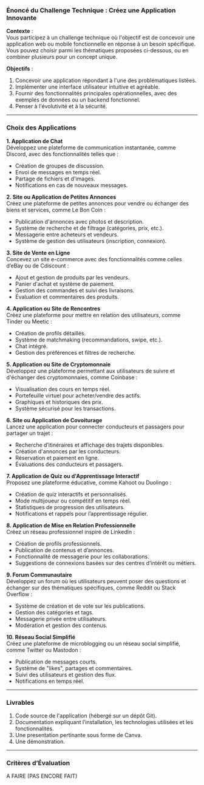 ### **Énoncé du Challenge Technique : Créez une Application Innovante**

**Contexte** :  
Vous participez à un challenge technique où l'objectif est de concevoir une application web ou mobile fonctionnelle en réponse à un besoin spécifique. Vous pouvez choisir parmi les thématiques proposées ci-dessous, ou en combiner plusieurs pour un concept unique.

**Objectifs** :  
1. Concevoir une application répondant à l'une des problématiques listées.  
2. Implémenter une interface utilisateur intuitive et agréable.  
3. Fournir des fonctionnalités principales opérationnelles, avec des exemples de données ou un backend fonctionnel.  
4. Penser à l'évolutivité et à la sécurité.  

---

### **Choix des Applications**

**1. Application de Chat**  
Développez une plateforme de communication instantanée, comme Discord, avec des fonctionnalités telles que :  
- Création de groupes de discussion.  
- Envoi de messages en temps réel.  
- Partage de fichiers et d'images.  
- Notifications en cas de nouveaux messages.  

**2. Site ou Application de Petites Annonces**  
Créez une plateforme de petites annonces pour vendre ou échanger des biens et services, comme Le Bon Coin :  
- Publication d'annonces avec photos et description.  
- Système de recherche et de filtrage (catégories, prix, etc.).  
- Messagerie entre acheteurs et vendeurs.  
- Système de gestion des utilisateurs (inscription, connexion).  

**3. Site de Vente en Ligne**  
Concevez un site e-commerce avec des fonctionnalités comme celles d’eBay ou de Cdiscount :  
- Ajout et gestion de produits par les vendeurs.  
- Panier d'achat et système de paiement.  
- Gestion des commandes et suivi des livraisons.  
- Évaluation et commentaires des produits.  

**4. Application ou Site de Rencontres**  
Créez une plateforme pour mettre en relation des utilisateurs, comme Tinder ou Meetic :  
- Création de profils détaillés.  
- Système de matchmaking (recommandations, swipe, etc.).  
- Chat intégré.  
- Gestion des préférences et filtres de recherche.  

**5. Application ou Site de Cryptomonnaie**  
Développez une plateforme permettant aux utilisateurs de suivre et d'échanger des cryptomonnaies, comme Coinbase :  
- Visualisation des cours en temps réel.  
- Portefeuille virtuel pour acheter/vendre des actifs.  
- Graphiques et historiques des prix.  
- Système sécurisé pour les transactions.  

**6. Site ou Application de Covoiturage**  
Lancez une application pour connecter conducteurs et passagers pour partager un trajet :  
- Recherche d’itinéraires et affichage des trajets disponibles.  
- Création d'annonces par les conducteurs.  
- Réservation et paiement en ligne.  
- Évaluations des conducteurs et passagers.  

**7. Application de Quiz ou d'Apprentissage Interactif**  
Proposez une plateforme éducative, comme Kahoot ou Duolingo :  
- Création de quiz interactifs et personnalisés.  
- Mode multijoueur ou compétitif en temps réel.  
- Statistiques de progression des utilisateurs.  
- Notifications et rappels pour l’apprentissage régulier.  

**8. Application de Mise en Relation Professionnelle**  
Créez un réseau professionnel inspiré de LinkedIn :  
- Création de profils professionnels.  
- Publication de contenus et d’annonces.  
- Fonctionnalité de messagerie pour les collaborations.  
- Suggestions de connexions basées sur des centres d’intérêt ou métiers.  

**9. Forum Communautaire**  
Développez un forum où les utilisateurs peuvent poser des questions et échanger sur des thématiques spécifiques, comme Reddit ou Stack Overflow :  
- Système de création et de vote sur les publications.  
- Gestion des catégories et tags.  
- Messagerie privée entre utilisateurs.  
- Modération et gestion des contenus.  

**10. Réseau Social Simplifié**  
Créez une plateforme de microblogging ou un réseau social simplifié, comme Twitter ou Mastodon :  
- Publication de messages courts.  
- Système de "likes", partages et commentaires.  
- Suivi des utilisateurs et gestion des flux.  
- Notifications en temps réel.  

---

### **Livrables**  
1. Code source de l'application (hébergé sur un dépôt Git).  
2. Documentation expliquant l’installation, les technologies utilisées et les fonctionnalités.
3. Une presentation pertinante sous forme de Canva. 
4. Une démonstration.  

---

### **Critères d’Évaluation**    
A FAIRE (PAS ENCORE FAIT)
